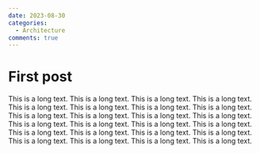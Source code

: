 ```yaml
---
date: 2023-08-30
categories:
  - Architecture
comments: true
---
```


# First post

This is a long text. This is a long text. This is a long text. This is a long text. This is a long text. This is a long text.
This is a long text. This is a long text. This is a long text. This is a long text. This is a long text. This is a long text.
This is a long text. This is a long text. This is a long text. This is a long text. This is a long text. This is a long text.
This is a long text. This is a long text. This is a long text. This is a long text. This is a long text. This is a long text. 
